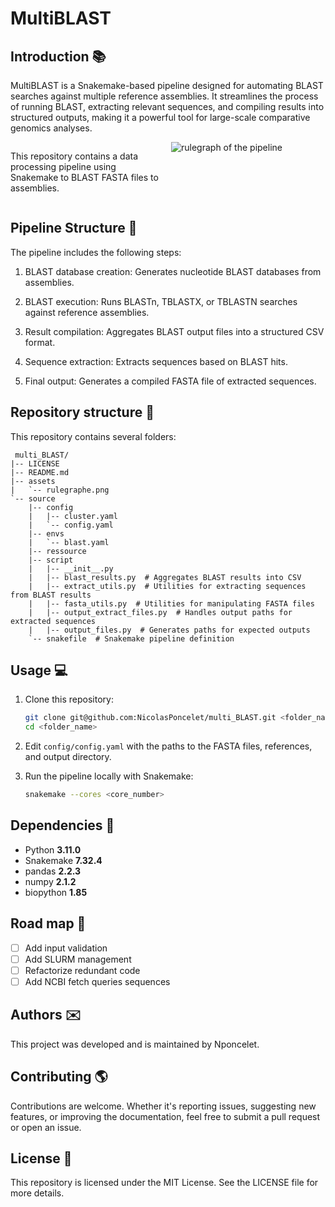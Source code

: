 # MultiBLAST

## Introduction :books:

MultiBLAST is a Snakemake-based pipeline designed for automating BLAST searches against multiple reference assemblies. It streamlines the process of running BLAST, extracting relevant sequences, and compiling results into structured outputs, making it a powerful tool for large-scale comparative genomics analyses.

<div style="display: flex;">

<div style="flex: 1; padding-right: 10px;">
<p>This repository contains a data processing pipeline using Snakemake to BLAST FASTA files to assemblies.</p>
</div>

<div style="flex: 1;">
<img src="assets/rulegraphe.png" alt="rulegraph of the pipeline" />
</div>

</div>


## Pipeline Structure :deciduous_tree:

The pipeline includes the following steps:

1. BLAST database creation: Generates nucleotide BLAST databases from assemblies.

2. BLAST execution: Runs BLASTn, TBLASTX, or TBLASTN searches against reference assemblies.

3. Result compilation: Aggregates BLAST output files into a structured CSV format.

4. Sequence extraction: Extracts sequences based on BLAST hits.

5. Final output: Generates a compiled FASTA file of extracted sequences.


## Repository structure :open_file_folder:

This repository contains several folders:

```
 multi_BLAST/
|-- LICENSE
|-- README.md
|-- assets
|   `-- rulegraphe.png
`-- source
    |-- config
    |   |-- cluster.yaml
    |   `-- config.yaml
    |-- envs
    |   `-- blast.yaml
    |-- ressource
    |-- script
    |   |-- __init__.py
    |   |-- blast_results.py  # Aggregates BLAST results into CSV
    |   |-- extract_utils.py  # Utilities for extracting sequences from BLAST results
    |   |-- fasta_utils.py  # Utilities for manipulating FASTA files
    |   |-- output_extract_files.py  # Handles output paths for extracted sequences
    |   |-- output_files.py  # Generates paths for expected outputs
    `-- snakefile  # Snakemake pipeline definition

```
## Usage :computer: 

1. Clone this repository:

   ```bash
   git clone git@github.com:NicolasPoncelet/multi_BLAST.git <folder_name>
   cd <folder_name>
   ```
2. Edit `config/config.yaml` with the paths to the FASTA files, references, and output directory.

3. Run the pipeline locally with Snakemake:

    ```bash
    snakemake --cores <core_number>
    ```

## Dependencies :floppy_disk:

- Python **3.11.0**
- Snakemake **7.32.4**
- pandas **2.2.3**
- numpy  **2.1.2**
- biopython **1.85**

## Road map :dart:

- [ ] Add input validation
- [ ] Add SLURM management
- [ ] Refactorize redundant code
- [ ] Add NCBI fetch queries sequences

## Authors :envelope:

This project was developed and is maintained by Nponcelet.

## Contributing :earth_americas:

Contributions are welcome. Whether it's reporting issues, suggesting new features, or improving the documentation, feel free to submit a pull request or open an issue. 

## License :pencil:
This repository is licensed under the MIT License. See the LICENSE file for more details.
